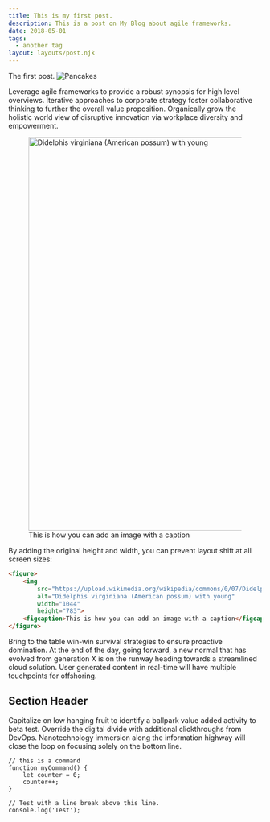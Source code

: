 ```yaml
---
title: This is my first post.
description: This is a post on My Blog about agile frameworks.
date: 2018-05-01
tags:
  - another tag
layout: layouts/post.njk
---
```

The first post.
![Pancakes](https://applegate-paul.mo.cloudinary.net/pancakes.jpg)



Leverage agile frameworks to provide a robust synopsis for high level overviews. Iterative approaches to corporate strategy foster collaborative thinking to further the overall value proposition. Organically grow the holistic world view of disruptive innovation via workplace diversity and empowerment.

<figure>
	<img src="https://upload.wikimedia.org/wikipedia/commons/0/07/Didelphis_virginiana_with_young.JPG" alt="Didelphis virginiana (American possum) with young" width="1044" height="783">
	<figcaption>This is how you can add an image with a caption</figcaption>
</figure>

By adding the original height and width, you can prevent layout shift at all screen sizes:

```html
<figure>
	<img
		src="https://upload.wikimedia.org/wikipedia/commons/0/07/Didelphis_virginiana_with_young.JPG"
		alt="Didelphis virginiana (American possum) with young"
		width="1044"
		height="783">
	<figcaption>This is how you can add an image with a caption</figcaption>
</figure>
```

Bring to the table win-win survival strategies to ensure proactive domination. At the end of the day, going forward, a new normal that has evolved from generation X is on the runway heading towards a streamlined cloud solution. User generated content in real-time will have multiple touchpoints for offshoring.

## Section Header

Capitalize on low hanging fruit to identify a ballpark value added activity to beta test. Override the digital divide with additional clickthroughs from DevOps. Nanotechnology immersion along the information highway will close the loop on focusing solely on the bottom line.

``` text/2-3
// this is a command
function myCommand() {
	let counter = 0;
	counter++;
}

// Test with a line break above this line.
console.log('Test');
```
